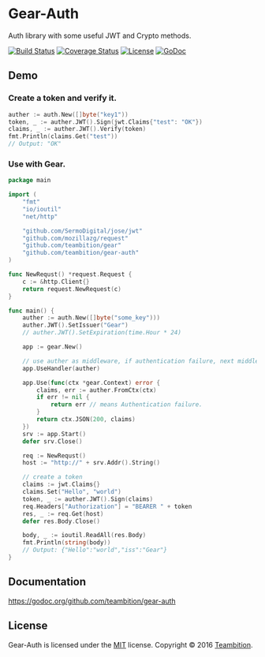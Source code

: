 Gear-Auth
====
Auth library with some useful JWT and Crypto methods.

[![Build Status](http://img.shields.io/travis/teambition/gear-auth.svg?style=flat-square)](https://travis-ci.org/teambition/gear-auth)
[![Coverage Status](http://img.shields.io/coveralls/teambition/gear-auth.svg?style=flat-square)](https://coveralls.io/r/teambition/gear-auth)
[![License](http://img.shields.io/badge/license-mit-blue.svg?style=flat-square)](https://raw.githubusercontent.com/teambition/gear-auth/master/LICENSE)
[![GoDoc](http://img.shields.io/badge/go-documentation-blue.svg?style=flat-square)](http://godoc.org/github.com/teambition/gear-auth)


## Demo

### Create a token and verify it.
```go
auther := auth.New([]byte("key1"))
token, _ := auther.JWT().Sign(jwt.Claims{"test": "OK"})
claims, _ := auther.JWT().Verify(token)
fmt.Println(claims.Get("test"))
// Output: "OK"
```

### Use with Gear.
```go
package main

import (
	"fmt"
	"io/ioutil"
	"net/http"

	"github.com/SermoDigital/jose/jwt"
	"github.com/mozillazg/request"
	"github.com/teambition/gear"
	"github.com/teambition/gear-auth"
)

func NewRequst() *request.Request {
	c := &http.Client{}
	return request.NewRequest(c)
}

func main() {
	auther := auth.New([]byte("some_key")))
	auther.JWT().SetIssuer("Gear")
	// auther.JWT().SetExpiration(time.Hour * 24)

	app := gear.New()

	// use auther as middleware, if authentication failure, next middleware will not run.
	app.UseHandler(auther)

	app.Use(func(ctx *gear.Context) error {
		claims, err := auther.FromCtx(ctx)
		if err != nil {
			return err // means Authentication failure.
		}
		return ctx.JSON(200, claims)
	})
	srv := app.Start()
	defer srv.Close()

	req := NewRequst()
	host := "http://" + srv.Addr().String()

	// create a token
	claims := jwt.Claims{}
	claims.Set("Hello", "world")
	token, _ := auther.JWT().Sign(claims)
	req.Headers["Authorization"] = "BEARER " + token
	res, _ := req.Get(host)
	defer res.Body.Close()

	body, _ := ioutil.ReadAll(res.Body)
	fmt.Println(string(body))
	// Output: {"Hello":"world","iss":"Gear"}
}
```

## Documentation

https://godoc.org/github.com/teambition/gear-auth

## License
Gear-Auth is licensed under the [MIT](https://github.com/teambition/gear-auth/blob/master/LICENSE) license.
Copyright &copy; 2016 [Teambition](https://www.teambition.com).